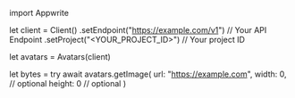 import Appwrite

let client = Client()
    .setEndpoint("https://example.com/v1") // Your API Endpoint
    .setProject("<YOUR_PROJECT_ID>") // Your project ID

let avatars = Avatars(client)

let bytes = try await avatars.getImage(
    url: "https://example.com",
    width: 0, // optional
    height: 0 // optional
)

